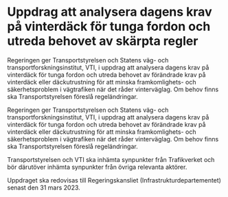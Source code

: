 # Uppdrag att analysera dagens krav på vinterdäck för tunga fordon och utreda behovet av skärpta regler

Regeringen ger Transportstyrelsen och Statens väg- och transportforskningsinstitut, VTI, i uppdrag att analysera dagens krav på vinterdäck för tunga fordon och utreda behovet av förändrade krav på vinterdäck eller däckutrustning för att minska framkomlighets- och säkerhetsproblem i vägtrafiken när det råder vinterväglag. Om behov finns ska Transportstyrelsen föreslå regeländringar.

Regeringen ger Transportstyrelsen och Statens väg- och transportforskningsinstitut, VTI, i uppdrag att analysera dagens krav på vinterdäck för tunga fordon och utreda behovet av förändrade krav på vinterdäck eller däckutrustning för att minska framkomlighets- och säkerhetsproblem i vägtrafiken när det råder vinterväglag. Om behov finns ska Transportstyrelsen föreslå regeländringar.

Transportstyrelsen och VTI ska inhämta synpunkter från Trafikverket och
bör därutöver inhämta synpunkter från övriga relevanta aktörer.

Uppdraget ska redovisas till Regeringskansliet (Infrastrukturdepartementet) senast den 31 mars 2023.
